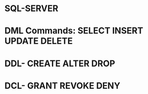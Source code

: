 # SQL-SERVER
# DML Commands: SELECT INSERT UPDATE DELETE
# DDL- CREATE ALTER DROP
# DCL- GRANT REVOKE DENY

